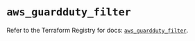 # `aws_guardduty_filter`

Refer to the Terraform Registry for docs: [`aws_guardduty_filter`](https://registry.terraform.io/providers/hashicorp/aws/6.3.0/docs/resources/guardduty_filter).
